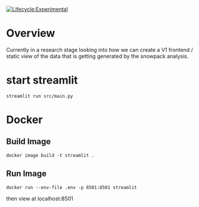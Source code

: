[![Lifecycle:Experimental](https://img.shields.io/badge/Lifecycle-Experimental-339999)](<Redirect-URL>)

# Overview

Currently in a research stage looking into how we can create a V1 frontend /
static view of the data that is getting generated by the snowpack analysis.

# start streamlit

`streamlit run src/main.py`

# Docker

## Build Image

`docker image build -t streamlit .`

## Run Image

`docker run --env-file .env -p 8501:8501 streamlit`

then view at localhost:8501
